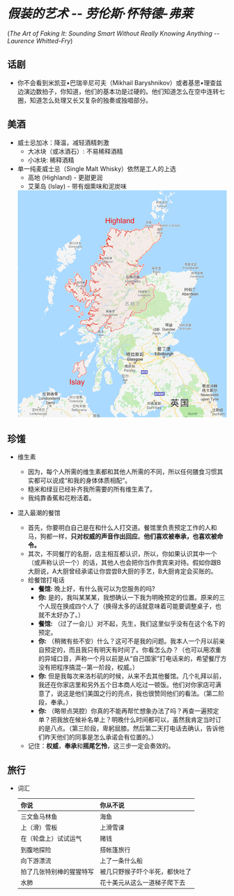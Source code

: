 # *假装的艺术 -- 劳伦斯·怀特德-弗莱*

(*The Art of Faking It: Sounding Smart Without Really Knowing Anything -- Laurence Whitted-Fry*)

## 话剧

* 你不会看到米凯亚•巴瑞辛尼可夫（Mikhail Baryshnikov）或者基思•理查兹边演边数拍子，你知道，他们的基本功是过硬的。他们知道怎么在空中连转七圈，知道怎么处理又长又复杂的独奏或独唱部分。

## 美酒

* 威士忌加冰：降温，减轻酒精刺激
  * 大冰块（或冰酒石）: 不易稀释酒精
  * 小冰块: 稀释酒精
* 单一纯麦威士忌（Single Malt Whisky）依然是工人的上选
  * 高地 (Highland) - 更甜更润
  * 艾莱岛 (Islay) - 带有烟熏味和泥炭味
  <img src="https://github.com/thyrlian/MyClippings/blob/master/300%20-%20%E7%A4%BE%E6%9C%83%E7%A7%91%E5%AD%B8/%E5%81%87%E8%A3%85%E7%9A%84%E8%89%BA%E6%9C%AF%20-%20Scotland.png?raw=true" width="600">

## 珍馐

* 维生素
  * 因为，每个人所需的维生素都和其他人所需的不同，所以任何膳食习惯其实都可以说成“和我的身体体质相配”。
  * 糙米和绿豆已经补齐我所需要的所有维生素了。
  * 我纯靠香蕉和花粉活着。

* 混入最潮的餐馆
  * 首先，你要明白自己是在和什么人打交道。餐馆里负责预定工作的人和马，狗都一样，**只对权威的声音作出回应**。**他们喜欢被奉承，也喜欢被命令。**
  * 其次，不同餐厅的名厨，店主相互都认识，所以，你如果认识其中一个（或声称认识一个）的话，其他人也会把你当作贵宾来对待。假如你跟B大厨说，A大厨曾经承诺让你尝尝B大厨的手艺，B大厨肯定会买账的。
  * 给餐馆打电话
    * **餐馆:** 晚上好，有什么我可以为您服务的吗?
    * **你:** 是的，我叫某某某，我想确认一下我为明晚预定的位置。原来的三个人现在换成四个人了（换得太多的话就意味着可能要调整桌子，也就不太好办了。）
    * **餐馆:** （过了一会儿）对不起，先生，我们这里似乎没有在这个名下的预定。
    * **你:** （稍微有些不安）什么？这可不是我的问题。我本人一个月以前亲自预定的，而且我只有明天有时间了。你看怎么办？（也可以用浓重的异域口音，声称一个月以前是从“自己国家”打电话来的，希望餐厅方没有把程序搞混--第一阶段，权威。）
    * **你:** 但是我每次来洛杉矶的时候，从来不去其他餐馆。几个礼拜以前，我还在你家店里和另外五个日本商人吃过一顿饭。他们对你家店可满意了，说这是他们美国之行的亮点，我也很赞同他们的看法。（第二阶段，奉承。）
    * **你:** （略带点哭腔）你真的不能再帮忙想象办法了吗？再查一遍预定单？把我放在候补名单上？明晚什么时间都可以，虽然我肯定当时订的是八点。（第三阶段，卑躬屈膝。然后第二天打电话去确认，告诉他们昨天他们的同事是怎么承诺会有位置的。）
  * 记住：**权威**，**奉承**和**摇尾乞怜**，这三步一定会奏效的。

## 旅行

* 词汇

  | 你说 | 你从不说 |
  | ---- | ------ |
  | 三文鱼马林鱼 | 海鱼 |
  | 上（滑）雪板 | 上滑雪课 |
  | 在（轮盘上）试试运气 | 赌钱 |
  | 到腹地探险 | 搭帐篷旅行 |
  | 向下游漂流 | 上了一条什么船 |
  | 拍了几张特别棒的猩猩特写 | 被几只野猴子吓个半死，都快吐了 |
  | 水肺 | 花十美元从这么一道梯子爬下去 |

